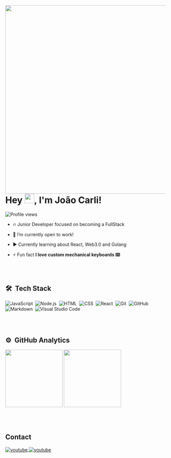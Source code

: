 <img align="right" height="590em" src="https://raw.githubusercontent.com/gist/jaocarli/bdfdb2c47ff70a90a4d7dae85a3fc87b/raw/8754b24d61f636f0d1a3352ee9c332c7dd87c961/githubcard.svg"/>
<h1 align="left">Hey <img src="https://raw.githubusercontent.com/kaueMarques/kaueMarques/master/hi.gif" height="30px">, I'm João Carli!</h1>
<p align="left"> <img src="https://komarev.com/ghpvc/?username=jaocarli&color=blueviolet" alt="Profile views" /> </p>

- 🔥 Junior Developer focused on becoming a FullStack

- 🔭 I’m currently open to work!

- ▶️ Currently learning about React, Web3.0 and Golang

- ⚡ Fun fact **I love custom mechanical keyboards ⌨️**

<br><br>

## 🛠 &nbsp;Tech Stack

![JavaScript](https://img.shields.io/badge/-JavaScript-05122A?style=flat&logo=javascript)&nbsp;
![Node.js](https://img.shields.io/badge/-Node.js-05122A?style=flat&logo=node.js)&nbsp;
![HTML](https://img.shields.io/badge/-HTML-05122A?style=flat&logo=HTML5)&nbsp;
![CSS](https://img.shields.io/badge/-CSS-05122A?style=flat&logo=CSS3&logoColor=1572B6)&nbsp;
![React](https://img.shields.io/badge/-React-05122A?style=flat&logo=react)&nbsp;
![Git](https://img.shields.io/badge/-Git-05122A?style=flat&logo=git)&nbsp;
![GitHub](https://img.shields.io/badge/-GitHub-05122A?style=flat&logo=github)&nbsp;
![Markdown](https://img.shields.io/badge/-Markdown-05122A?style=flat&logo=markdown)&nbsp;
![Visual Studio Code](https://img.shields.io/badge/-Visual%20Studio%20Code-05122A?style=flat&logo=visual-studio-code&logoColor=007ACC)&nbsp;

<br><br>

## ⚙️ &nbsp;GitHub Analytics

<p align="left">
<img height="180em" src="https://github-readme-stats-eight-theta.vercel.app/api?username=jaocarli&show_icons=true&theme=dracula&include_all_commits=true&count_private=true"/>

  <img height="180em" src="https://github-readme-stats-eight-theta.vercel.app/api/top-langs/?username=jaocarli&layout=compact&langs_count=8&theme=dracula"/>
</p>

<br><br>

## Contact

<p align="left">
<a href="https://www.linkedin.com/in/joao-carli/" target="_blank">
 <img align="center" src="https://img.shields.io/badge/-joaocarli-05122A?style=flat&logo=linkedin" alt="youtube"/>
</a>
<a href="https://www.instagram.com/jaocarli/" target="_blank">
 <img align="center" src="https://img.shields.io/badge/-joaocarli-05122A?style=flat&logo=instagram" alt="youtube"/>
</a>
</p>

